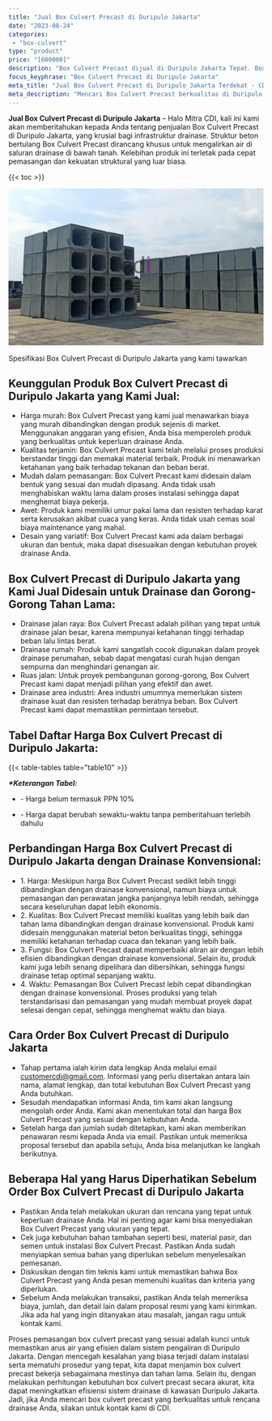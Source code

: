 ```yaml
---
title: "Jual Box Culvert Precast di Duripulo Jakarta"
date: "2023-08-24"
categories:
 - "box-culvert"
type: "product"
price: "[600000]"
description: "Box Culvert Precast dijual di Duripulo Jakarta Tepat. Box Culvert Precast profesional untuk kebutuhan konstruksi dengan performa superior. Segera dapatkan informasi detail."
focus_keyphrase: "Box Culvert Precast di Duripulo Jakarta"
meta_title: "Jual Box Culvert Precast di Duripulo Jakarta Terdekat - CDI"
meta_description: "Mencari Box Culvert Precast berkualitas di Duripulo Jakarta? Kami adalah solusi tepat dengan solusi terbaik. Klik untuk penawaran istimewa."
---
```


**Jual Box Culvert Precast di Duripulo Jakarta** – Halo Mitra CDI, kali ini kami akan memberitahukan kepada Anda tentang penjualan Box Culvert Precast di Duripulo Jakarta, yang krusial bagi infrastruktur drainase. Struktur beton bertulang Box Culvert Precast dirancang khusus untuk mengalirkan air di saluran drainase di bawah tanah. Kelebihan produk ini terletak pada cepat pemasangan dan kekuatan struktural yang luar biasa.

{{< toc >}}

![Jual Box Culvert Precast di Duripulo Jakarta](/images/box-culvert/box-culvert-31.jpg)

Spesifikasi Box Culvert Precast di Duripulo Jakarta yang kami tawarkan 

## Keunggulan Produk Box Culvert Precast di Duripulo Jakarta yang Kami Jual:

*   Harga murah: Box Culvert Precast yang kami jual menawarkan biaya yang murah dibandingkan dengan produk sejenis di market. Menggunakan anggaran yang efisien, Anda bisa memperoleh produk yang berkualitas untuk keperluan drainase Anda.
*   Kualitas terjamin: Box Culvert Precast kami telah melalui proses produksi berstandar tinggi dan memakai material terbaik. Produk ini menawarkan ketahanan yang baik terhadap tekanan dan beban berat.
*   Mudah dalam pemasangan: Box Culvert Precast kami didesain dalam bentuk yang sesuai dan mudah dipasang. Anda tidak usah menghabiskan waktu lama dalam proses instalasi sehingga dapat menghemat biaya pekerja.
*   Awet: Produk kami memiliki umur pakai lama dan resisten terhadap karat serta kerusakan akibat cuaca yang keras. Anda tidak usah cemas soal biaya maintenance yang mahal.
*   Desain yang variatif: Box Culvert Precast kami ada dalam berbagai ukuran dan bentuk, maka dapat disesuaikan dengan kebutuhan proyek drainase Anda.

## Box Culvert Precast di Duripulo Jakarta yang Kami Jual Didesain untuk Drainase dan Gorong-Gorong Tahan Lama:

*   Drainase jalan raya: Box Culvert Precast adalah pilihan yang tepat untuk drainase jalan besar, karena mempunyai ketahanan tinggi terhadap beban lalu lintas berat.
*   Drainase rumah: Produk kami sangatlah cocok digunakan dalam proyek drainase perumahan, sebab dapat mengatasi curah hujan dengan sempurna dan menghindari genangan air.
*   Ruas jalan: Untuk proyek pembangunan gorong-gorong, Box Culvert Precast kami dapat menjadi pilihan yang efektif dan awet.
*   Drainase area industri: Area industri umumnya memerlukan sistem drainase kuat dan resisten terhadap beratnya beban. Box Culvert Precast kami dapat memastikan permintaan tersebut.

## Tabel Daftar Harga Box Culvert Precast di Duripulo Jakarta:

{{< table-tables table="table10" >}}

**_\*Keterangan Tabel:_**

*   \- Harga belum termasuk PPN 10%

*   \- Harga dapat berubah sewaktu-waktu tanpa pemberitahuan terlebih dahulu

## Perbandingan Harga Box Culvert Precast di Duripulo Jakarta dengan Drainase Konvensional:

*   1\. Harga: Meskipun harga Box Culvert Precast sedikit lebih tinggi dibandingkan dengan drainase konvensional, namun biaya untuk pemasangan dan perawatan jangka panjangnya lebih rendah, sehingga secara keseluruhan dapat lebih ekonomis.
*   2\. Kualitas: Box Culvert Precast memiliki kualitas yang lebih baik dan tahan lama dibandingkan dengan drainase konvensional. Produk kami didesain menggunakan material beton berkualitas tinggi, sehingga memiliki ketahanan terhadap cuaca dan tekanan yang lebih baik.
*   3\. Fungsi: Box Culvert Precast dapat memperbaiki aliran air dengan lebih efisien dibandingkan dengan drainase konvensional. Selain itu, produk kami juga lebih senang dipelihara dan dibersihkan, sehingga fungsi drainase tetap optimal sepanjang waktu.
*   4\. Waktu: Pemasangan Box Culvert Precast lebih cepat dibandingkan dengan drainase konvensional. Proses produksi yang telah terstandarisasi dan pemasangan yang mudah membuat proyek dapat selesai dengan cepat, sehingga menghemat waktu dan biaya.

## Cara Order Box Culvert Precast di Duripulo Jakarta

*   Tahap pertama ialah kirim data lengkap Anda melalui email customercdi@gmail.com. Informasi yang perlu disertakan antara lain nama, alamat lengkap, dan total kebutuhan Box Culvert Precast yang Anda butuhkan.
*   Sesudah mendapatkan informasi Anda, tim kami akan langsung mengolah order Anda. Kami akan menentukan total dan harga Box Culvert Precast yang sesuai dengan kebutuhan Anda.
*   Setelah harga dan jumlah sudah ditetapkan, kami akan memberikan penawaran resmi kepada Anda via email. Pastikan untuk memeriksa proposal tersebut dan apabila setuju, Anda bisa melanjutkan ke langkah berikutnya.

## Beberapa Hal yang Harus Diperhatikan Sebelum Order Box Culvert Precast di Duripulo Jakarta

*   Pastikan Anda telah melakukan ukuran dan rencana yang tepat untuk keperluan drainase Anda. Hal ini penting agar kami bisa menyediakan Box Culvert Precast yang ukuran yang tepat.
*   Cek juga kebutuhan bahan tambahan seperti besi, material pasir, dan semen untuk instalasi Box Culvert Precast. Pastikan Anda sudah menyiapkan semua bahan yang diperlukan sebelum menyelesaikan pemesanan.
*   Diskusikan dengan tim teknis kami untuk memastikan bahwa Box Culvert Precast yang Anda pesan memenuhi kualitas dan kriteria yang diperlukan.
*   Sebelum Anda melakukan transaksi, pastikan Anda telah memeriksa biaya, jumlah, dan detail lain dalam proposal resmi yang kami kirimkan. Jika ada hal yang ingin ditanyakan atau masalah, jangan ragu untuk kontak kami.

Proses pemasangan box culvert precast yang sesuai adalah kunci untuk memastikan arus air yang efisien dalam sistem pengaliran di Duripulo Jakarta. Dengan mencegah kesalahan yang biasa terjadi dalam instalasi serta mematuhi prosedur yang tepat, kita dapat menjamin box culvert precast bekerja sebagaimana mestinya dan tahan lama. Selain itu, dengan melakukan perhitungan kebutuhan box culvert precast secara akurat, kita dapat meningkatkan efisiensi sistem drainase di kawasan Duripulo Jakarta. Jadi, jika Anda mencari box culvert precast yang berkualitas untuk rencana drainase Anda, silakan untuk kontak kami di CDI.